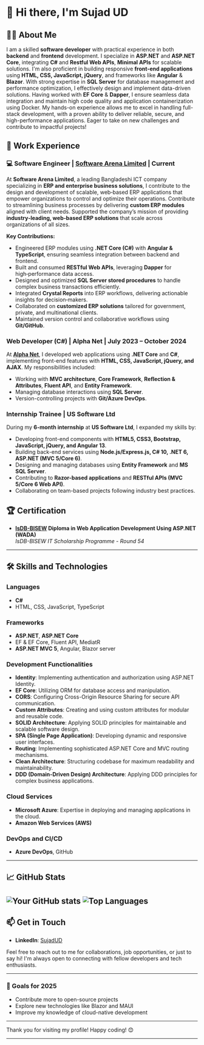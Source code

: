 # 👋 Hi there, I'm Sujad UD

## 👨‍💻 About Me 
I am a skilled **software developer** with practical experience in both **backend** and **frontend** development. I specialize in **ASP.NET** and **ASP.NET Core**, integrating **C#** and **Restful Web APIs**, **Minimal APIs**  for scalable solutions. I'm also proficient in building responsive **front-end applications** using **HTML, CSS, JavaScript, jQuery**, and frameworks like **Angular** & **Blazor**. With strong expertise in **SQL Server** for database management and performance optimization, I effectively design and implement data-driven solutions. Having worked with **EF Core** & **Dapper**, I ensure seamless data integration and maintain high code quality and application containerization using Docker. My hands-on experience allows me to excel in handling full-stack development, with a proven ability to deliver reliable, secure, and high-performance applications. Eager to take on new challenges and contribute to impactful projects!

## 💼 Work Experience  

### 💻 Software Engineer | [Software Arena Limited](https://softwarearenaltd.com/) | Current

At **Software Arena Limited**, a leading Bangladeshi ICT company specializing in **ERP and enterprise business solutions**, I contribute to the design and development of scalable, web‑based ERP applications that empower organizations to control and optimize their operations. Contribute to streamlining business processes by delivering **custom ERP modules** aligned with client needs. Supported the company’s mission of providing **industry‑leading, web‑based ERP solutions** that scale across organizations of all sizes.

**Key Contributions:**
-   Engineered ERP modules using **.NET Core (C#)** with **Angular & TypeScript**, ensuring seamless integration between backend and frontend.
-   Built and consumed **RESTful Web APIs**, leveraging **Dapper** for high‑performance data access.
-   Designed and optimized **SQL Server stored procedures** to handle complex business transactions efficiently.
-   Integrated **Crystal Reports** into ERP workflows, delivering actionable insights for decision‑makers.
-   Collaborated on **customized ERP solutions** tailored for government, private, and multinational clients.
-   Maintained version control and collaborative workflows using **Git/GitHub**.

### Web Developer (C#) | Alpha Net | July 2023 – October 2024  
At **[Alpha Net](https://alpha.net.bd/)**, I developed web applications using **.NET Core** and **C#**, implementing front-end features with **HTML, CSS, JavaScript, jQuery, and AJAX**. 
My responsibilities included:  
- Working with **MVC architecture**, **Core Framework**, **Reflection & Attributes**, **Fluent API**, and **Entity Framework**.  
- Managing database interactions using **SQL Server**.  
- Version-controlling projects with **Git/Azure DevOps**.  

### Internship Trainee | US Software Ltd  
During my **6-month internship** at **US Software Ltd**, I expanded my skills by:  
- Developing front-end components with **HTML5, CSS3, Bootstrap, JavaScript, jQuery, and Angular 13**.  
- Building back-end services using **Node.js/Express.js, C# 10, .NET 6, ASP.NET (MVC 5/Core 6)**.  
- Designing and managing databases using **Entity Framework** and **MS SQL Server**.  
- Contributing to **Razor-based applications** and **RESTful APIs (MVC 5/Core 6 Web API)**.  
- Collaborating on team-based projects following industry best practices.

## 🏆 Certification  
- **[IsDB-BISEW](https://isdb-bisew.org/) Diploma in Web Application Development Using ASP.NET (WADA)**  
  *IsDB-BISEW IT Scholarship Programme - Round 54*  

---

## 🛠️ Skills and Technologies

### Languages
- **C#**
- HTML, CSS, JavaScript, TypeScript

### Frameworks
- **ASP.NET**, **ASP.NET Core**
- EF & EF Core, Fluent API, MediatR
- **ASP.NET MVC 5**, Angular, Blazor server

### Development Functionalities
- **Identity**: Implementing authentication and authorization using ASP.NET Identity.
- **EF Core**: Utilizing ORM for database access and manipulation.
- **CORS**: Configuring Cross-Origin Resource Sharing for secure API communication.
- **Custom Attributes**: Creating and using custom attributes for modular and reusable code.
- **SOLID Architecture**: Applying SOLID principles for maintainable and scalable software design.
- **SPA (Single Page Application)**: Developing dynamic and responsive user interfaces.
- **Routing**: Implementing sophisticated ASP.NET Core and MVC routing mechanisms.
- **Clean Architecture**: Structuring codebase for maximum readability and maintainability.
- **DDD (Domain-Driven Design) Architecture**: Applying DDD principles for complex business applications.

### Cloud Services
- **Microsoft Azure**: Expertise in deploying and managing applications in the cloud.
- **Amazon Web Services (AWS)**

### DevOps and CI/CD
- **Azure DevOps**, GitHub

---

## 📈 GitHub Stats

![Your GitHub stats](https://github-readme-stats.vercel.app/api?username=sujadud&show_icons=true&theme=radical)
![Top Languages](https://github-readme-stats.vercel.app/api/top-langs/?username=sujadud&layout=compact&theme=radical)
---

## 📫 Get in Touch

- **LinkedIn**: [SujadUD](https://www.linkedin.com/in/sujadud)

Feel free to reach out to me for collaborations, job opportunities, or just to say hi! I'm always open to connecting with fellow developers and tech enthusiasts.

---

### 🎯 Goals for 2025
- Contribute more to open-source projects
- Explore new technologies like Blazor and MAUI
- Improve my knowledge of cloud-native development

---

Thank you for visiting my profile! Happy coding! 😊

---
